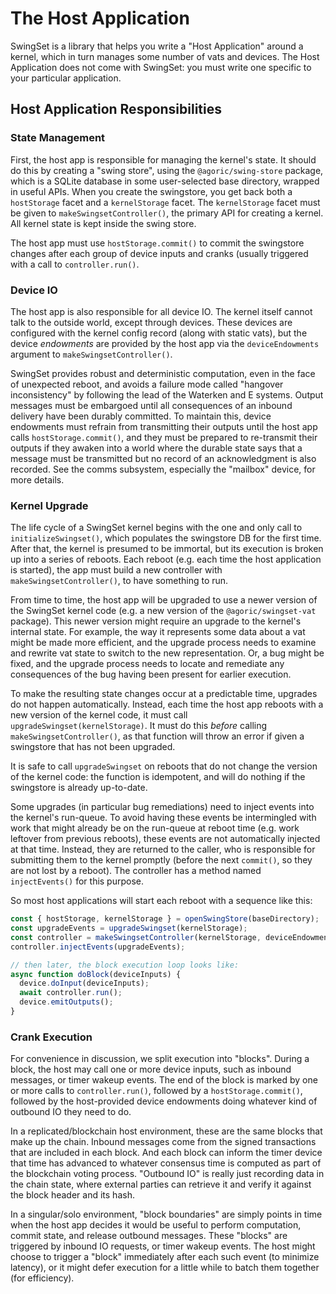 # The Host Application

SwingSet is a library that helps you write a "Host Application" around a kernel, which in turn manages some number of vats and devices. The Host Application does not come with SwingSet: you must write one specific to your particular application.

## Host Application Responsibilities

### State Management

First, the host app is responsible for managing the kernel's state. It should do this by creating a "swing store", using the `@agoric/swing-store` package, which is a SQLite database in some user-selected base directory, wrapped in useful APIs. When you create the swingstore, you get back both a `hostStorage` facet and a `kernelStorage` facet. The `kernelStorage` facet must be given to `makeSwingsetController()`, the primary API for creating a kernel. All kernel state is kept inside the swing store.

The host app must use `hostStorage.commit()` to commit the swingstore changes after each group of device inputs and cranks (usually triggered with a call to `controller.run()`.

### Device IO

The host app is also responsible for all device IO. The kernel itself cannot talk to the outside world, except through devices. These devices are configured with the kernel config record (along with static vats), but the device *endowments* are provided by the host app via the `deviceEndowments` argument to `makeSwingsetController()`.

SwingSet provides robust and deterministic computation, even in the face of unexpected reboot, and avoids a failure mode called "hangover inconsistency" by following the lead of the Waterken and E systems. Output messages must be embargoed until all consequences of an inbound delivery have been durably committed. To maintain this, device endowments must refrain from transmitting their outputs until the host app calls `hostStorage.commit()`, and they must be prepared to re-transmit their outputs if they awaken into a world where the durable state says that a message must be transmitted but no record of an acknowledgment is also recorded. See the comms subsystem, especially the "mailbox" device, for more details.

### Kernel Upgrade

The life cycle of a SwingSet kernel begins with the one and only call to `initializeSwingset()`, which populates the swingstore DB for the first time. After that, the kernel is presumed to be immortal, but its execution is broken up into a series of reboots. Each reboot (e.g. each time the host application is started), the app must build a new controller with `makeSwingsetController()`, to have something to run.

From time to time, the host app will be upgraded to use a newer version of the SwingSet kernel code (e.g. a new version of the `@agoric/swingset-vat` package). This newer version might require an upgrade to the kernel's internal state. For example, the way it represents some data about a vat might be made more efficient, and the upgrade process needs to examine and rewrite vat state to switch to the new representation. Or, a bug might be fixed, and the upgrade process needs to locate and remediate any consequences of the bug having been present for earlier execution.

To make the resulting state changes occur at a predictable time, upgrades do not happen automatically. Instead, each time the host app reboots with a new version of the kernel code, it must call `upgradeSwingset(kernelStorage)`. It must do this *before* calling `makeSwingsetController()`, as that function will throw an error if given a swingstore that has not been upgraded.

It is safe to call `upgradeSwingset` on reboots that do not change the version of the kernel code: the function is idempotent, and will do nothing if the swingstore is already up-to-date.

Some upgrades (in particular bug remediations) need to inject events into the kernel's run-queue. To avoid having these events be intermingled with work that might already be on the run-queue at reboot time (e.g. work leftover from previous reboots), these events are not automatically injected at that time. Instead, they are returned to the caller, who is responsible for submitting them to the kernel promptly (before the next `commit()`, so they are not lost by a reboot). The controller has a method named `injectEvents()` for this purpose.

So most host applications will start each reboot with a sequence like this:

```js
const { hostStorage, kernelStorage } = openSwingStore(baseDirectory);
const upgradeEvents = upgradeSwingset(kernelStorage);
const controller = makeSwingsetController(kernelStorage, deviceEndowments);
controller.injectEvents(upgradeEvents);

// then later, the block execution loop looks like:
async function doBlock(deviceInputs) {
  device.doInput(deviceInputs);
  await controller.run();
  device.emitOutputs();
}
```

### Crank Execution

For convenience in discussion, we split execution into "blocks". During a block, the host may call one or more device inputs, such as inbound messages, or timer wakeup events. The end of the block is marked by one or more calls to `controller.run()`, followed by a `hostStorage.commit()`, followed by the host-provided device endowments doing whatever kind of outbound IO they need to do.

In a replicated/blockchain host environment, these are the same blocks that make up the chain. Inbound messages come from the signed transactions that are included in each block. And each block can inform the timer device that time has advanced to whatever consensus time is computed as part of the blockchain voting process. "Outbound IO" is really just recording data in the chain state, where external parties can retrieve it and verify it against the block header and its hash.

In a singular/solo environment, "block boundaries" are simply points in time when the host app decides it would be useful to perform computation, commit state, and release outbound messages. These "blocks" are triggered by inbound IO requests, or timer wakeup events. The host might choose to trigger a "block" immediately after each such event (to minimize latency), or it might defer execution for a little while to batch them together (for efficiency).

